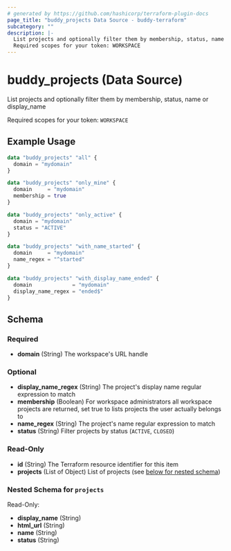 ```yaml
---
# generated by https://github.com/hashicorp/terraform-plugin-docs
page_title: "buddy_projects Data Source - buddy-terraform"
subcategory: ""
description: |-
  List projects and optionally filter them by membership, status, name or display_name
  Required scopes for your token: WORKSPACE
---
```


# buddy_projects (Data Source)

List projects and optionally filter them by membership, status, name or display_name

Required scopes for your token: `WORKSPACE`

## Example Usage

```terraform
data "buddy_projects" "all" {
  domain = "mydomain"
}

data "buddy_projects" "only_mine" {
  domain     = "mydomain"
  membership = true
}

data "buddy_projects" "only_active" {
  domain = "mydomain"
  status = "ACTIVE"
}

data "buddy_projects" "with_name_started" {
  domain     = "mydomain"
  name_regex = "^started"
}

data "buddy_projects" "with_display_name_ended" {
  domain             = "mydomain"
  display_name_regex = "ended$"
}
```

<!-- schema generated by tfplugindocs -->
## Schema

### Required

- **domain** (String) The workspace's URL handle

### Optional

- **display_name_regex** (String) The project's display name regular expression to match
- **membership** (Boolean) For workspace administrators all workspace projects are returned, set true to lists projects the user actually belongs to
- **name_regex** (String) The project's name regular expression to match
- **status** (String) Filter projects by status (`ACTIVE`, `CLOSED`)

### Read-Only

- **id** (String) The Terraform resource identifier for this item
- **projects** (List of Object) List of projects (see [below for nested schema](#nestedatt--projects))

<a id="nestedatt--projects"></a>
### Nested Schema for `projects`

Read-Only:

- **display_name** (String)
- **html_url** (String)
- **name** (String)
- **status** (String)


